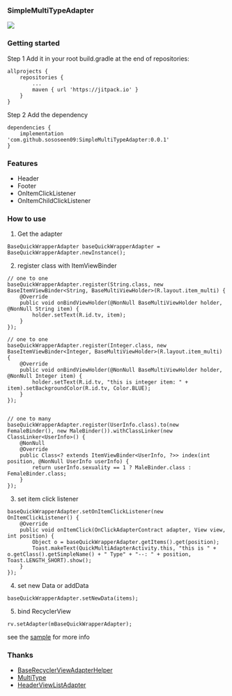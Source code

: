 ### SimpleMultiTypeAdapter

[![](https://jitpack.io/v/sososeen09/SimpleMultiTypeAdapter.svg)](https://jitpack.io/#sososeen09/SimpleMultiTypeAdapter)

### Getting started

Step 1 Add it in your root build.gradle at the end of repositories:
```
allprojects {
    repositories {
        ...
        maven { url 'https://jitpack.io' }
    }
}
```

Step 2 Add the dependency
```
dependencies {
    implementation 'com.github.sososeen09:SimpleMultiTypeAdapter:0.0.1'
}
```

### Features
- Header
- Footer
- OnItemClickListener
- OnItemChildClickListener

### How to use
1. Get the adapter
```
BaseQuickWrapperAdapter baseQuickWrapperAdapter = BaseQuickWrapperAdapter.newInstance();
```

2. register class with ItemViewBinder

```
// one to one
baseQuickWrapperAdapter.register(String.class, new BaseItemViewBinder<String, BaseMultiViewHolder>(R.layout.item_multi) {
    @Override
    public void onBindViewHolder(@NonNull BaseMultiViewHolder holder, @NonNull String item) {
        holder.setText(R.id.tv, item);
    }
});

// one to one
baseQuickWrapperAdapter.register(Integer.class, new BaseItemViewBinder<Integer, BaseMultiViewHolder>(R.layout.item_multi) {
    @Override
    public void onBindViewHolder(@NonNull BaseMultiViewHolder holder, @NonNull Integer item) {
        holder.setText(R.id.tv, "this is integer item: " + item).setBackgroundColor(R.id.tv, Color.BLUE);
    }
});


// one to many
baseQuickWrapperAdapter.register(UserInfo.class).to(new FemaleBinder(), new MaleBinder()).withClassLinker(new ClassLinker<UserInfo>() {
    @NonNull
    @Override
    public Class<? extends ItemViewBinder<UserInfo, ?>> index(int position, @NonNull UserInfo userInfo) {
        return userInfo.sexuality == 1 ? MaleBinder.class : FemaleBinder.class;
    }
});
```

3. set item click listener

```
baseQuickWrapperAdapter.setOnItemClickListener(new OnItemClickListener() {
    @Override
    public void onItemClick(OnClickAdapterContract adapter, View view, int position) {
        Object o = baseQuickWrapperAdapter.getItems().get(position);
        Toast.makeText(QuickMultiAdapterActivity.this, "this is " + o.getClass().getSimpleName() + " Type" + "--: " + position, Toast.LENGTH_SHORT).show();
    }
});
```

4. set new Data or addData

```
baseQuickWrapperAdapter.setNewData(items);
```

5. bind RecyclerView

```
rv.setAdapter(mBaseQuickWrapperAdapter);
```

see the [sample](https://github.com/sososeen09/SimpleMultiTypeAdapter) for more info
### Thanks
- [BaseRecyclerViewAdapterHelper](https://github.com/CymChad/BaseRecyclerViewAdapterHelper)
- [MultiType](https://github.com/drakeet/MultiType)
- [HeaderViewListAdapter](http://androidxref.com/7.1.2_r36/xref/frameworks/base/core/java/android/widget/HeaderViewListAdapter.java)
